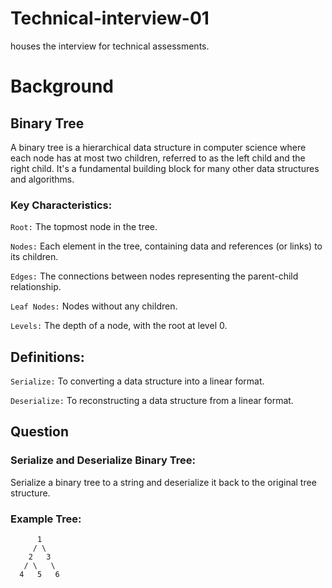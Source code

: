 # Technical-interview-01
houses  the interview for technical assessments. 

# Background
## Binary Tree 

A binary tree is a hierarchical data structure in computer science where each node has at most two children, referred to as the left child and the right child. It's a fundamental building block for many other data structures and algorithms.

### Key Characteristics:

`Root:` The topmost node in the tree.

`Nodes:` Each element in the tree, containing data and references (or links) to its children.

`Edges:` The connections between nodes representing the parent-child relationship.

`Leaf Nodes:` Nodes without any children.

`Levels:` The depth of a node, with the root at level 0.

## Definitions: 
`Serialize:` To converting a data structure into a linear format.

`Deserialize:` To reconstructing a data structure from a linear format.


## Question 
### Serialize and Deserialize Binary Tree:

Serialize a binary tree to a string and deserialize it back to the original tree structure.


### Example Tree:
```
      1
     / \
    2   3
   / \   \
  4   5   6 
```




